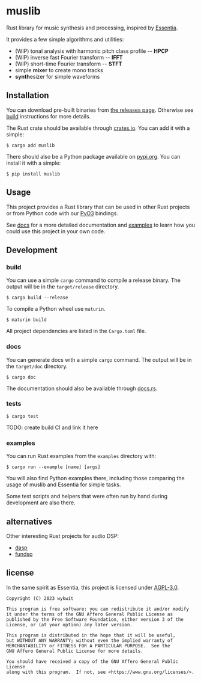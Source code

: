 # muslib

Rust library for music synthesis and processing, inspired by [Essentia](https://essentia.upf.edu/).

It provides a few simple algorithms and utilities:

  - (WIP) tonal analysis with harmonic pitch class profile -- **HPCP**
  - (WIP) inverse fast Fourier transform -- **IFFT**
  - (WIP) short-time Fourier transform -- **STFT**
  - simple **mixer** to create mono tracks
  - **synth**esizer for simple waveforms

## Installation

You can download pre-built binaries from [the releases page](https://gitlab.com/wykwit/muslib/-/releases).
Otherwise see [build](#build) instructions for more details.

The Rust crate should be available through [crates.io](https://crates.io/).
You can add it with a simple:
```
$ cargo add muslib
```

There should also be a Python package available on [pypi.org](https://pypi.org).
You can install it with a simple:
```
$ pip install muslib
```

## Usage

This project provides a Rust library that can be used in other Rust projects
or from Python code with our [PyO3](https://pyo3.rs/) bindings.

See [docs](#docs) for a more detailed documentation
and [examples](#examples) to learn how you could use this project in your own code.

## Development

### build

You can use a simple `cargo` command to compile a release binary.
The output will be in the `target/release` directory.

```
$ cargo build --release
```

To compile a Python wheel use `maturin`.

```
$ maturin build
```

All project dependencies are listed in the `Cargo.toml` file.

### docs

You can generate docs with a simple `cargo` command.
The output will be in the `target/doc` directory.

```
$ cargo doc
```

The documentation should also be available through [docs.rs](https://docs.rs/).

### tests

```
$ cargo test
```

TODO: create build CI and link it here

### examples

You can run Rust examples from the `examples` directory with:
```
$ cargo run --example [name] [args]
```

You will also find Python examples there, including those comparing the usage of muslib and Essentia for simple tasks.

Some test scripts and helpers that were often run by hand during development are also there.

## alternatives

Other interesting Rust projects for audio DSP:

- [dasp](https://github.com/RustAudio/dasp)
- [fundsp](https://github.com/SamiPerttu/fundsp)

## license

In the same spirit as Essentia, this project is licensed under [AGPL-3.0](https://www.gnu.org/licenses/agpl-3.0.en.html).

```
Copyright (C) 2023 wykwit

This program is free software: you can redistribute it and/or modify
it under the terms of the GNU Affero General Public License as
published by the Free Software Foundation, either version 3 of the
License, or (at your option) any later version.

This program is distributed in the hope that it will be useful,
but WITHOUT ANY WARRANTY; without even the implied warranty of
MERCHANTABILITY or FITNESS FOR A PARTICULAR PURPOSE.  See the
GNU Affero General Public License for more details.

You should have received a copy of the GNU Affero General Public License
along with this program.  If not, see <https://www.gnu.org/licenses/>.
```
